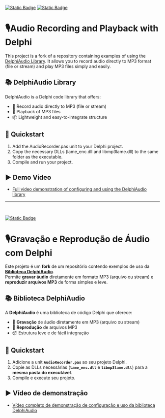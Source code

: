 [![Static Badge](https://img.shields.io/badge/English-(en)-red)](https://github.com/Code4Delphi/DelphiAudio?tab=readme-ov-file#%EF%B8%8Faudio-recording-and-playback-with-delphi)
[![Static Badge](https://img.shields.io/badge/Portugu%C3%AAs-(ptBR)-green)](https://github.com/Code4Delphi/DelphiAudio?tab=readme-ov-file#%EF%B8%8Fgrava%C3%A7%C3%A3o-e-reprodu%C3%A7%C3%A3o-de-%C3%A1udio-com-delphi)
# 🎙️Audio Recording and Playback with Delphi

This project is a fork of a repository containing examples of using the [DelphiAudio Library](https://github.com/tmssoftware/DelphiAudio).
It allows you to record audio directly to MP3 format (file or stream) and play MP3 files simply and easily.

## 📚 DelphiAudio Library

DelphiAudio is a Delphi code library that offers:
- 🎤 Record audio directly to MP3 (file or stream)
- 🎵 Playback of MP3 files
- 📦 Lightweight and easy-to-integrate structure

## 🚀 Quickstart

1. Add the AudioRecorder.pas unit to your Delphi project.
2. Copy the necessary DLLs (lame_enc.dll and libmp3lame.dll) to the same folder as the executable.
3. Compile and run your project.

## ▶️ Demo Video
- [Full video demonstration of configuring and using the DelphiAudio library](https://www.youtube.com/watch?v=zQzsw8hKdW4)
  
---

<br/>

[![Static Badge](https://img.shields.io/badge/Portugu%C3%AAs-(ptBR)-green)](https://github.com/Code4Delphi/DelphiAudio?tab=readme-ov-file#%EF%B8%8Fgrava%C3%A7%C3%A3o-e-reprodu%C3%A7%C3%A3o-de-%C3%A1udio-com-delphi)
# 🎙️Gravação e Reprodução de Áudio com Delphi

Este projeto é um **fork** de um repositório contendo exemplos de uso da [**Biblioteca DelphiAudio**](https://github.com/tmssoftware/DelphiAudio).  
Permite **gravar áudio** diretamente em formato MP3 (arquivo ou stream) e **reproduzir arquivos MP3** de forma simples e leve.

## 📚 Biblioteca DelphiAudio

A **DelphiAudio** é uma biblioteca de código Delphi que oferece:
- 🎤 **Gravação** de áudio diretamente em MP3 (arquivo ou stream)
- 🎵 **Reprodução** de arquivos MP3
- 📦 Estrutura leve e de fácil integração

## 🚀 Quickstart

1. Adicione a unit **`AudioRecorder.pas`** ao seu projeto Delphi.
2. Copie as DLLs necessárias (**`lame_enc.dll`** e **`libmp3lame.dll`**) para a **mesma pasta do executável**.
3. Compile e execute seu projeto.

## ▶️ Vídeo de demonstração
- [Vídeo completo de demonstração de configuração e uso da biblioteca DelphiAudio](https://www.youtube.com/watch?v=zQzsw8hKdW4)

